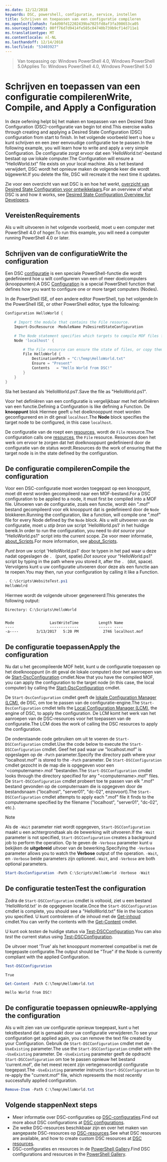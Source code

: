 ```yaml
---
ms.date: 12/12/2018
keywords: DSC, powershell, configuratie, service, instellen
title: Schrijven en toepassen van een configuratie compileren
ms.openlocfilehash: fa4d98fd12202439ba7025fd8af3fa398653ca05
ms.sourcegitcommit: 00ff76d7d9414fe585c04740b739b9cf14d711e1
ms.translationtype: MT
ms.contentlocale: nl-NL
ms.lasthandoff: 12/14/2018
ms.locfileid: "53403927"
---
```

> <span data-ttu-id="90dd8-103">Van toepassing op: Windows PowerShell 4.0, Windows PowerShell 5.0</span><span class="sxs-lookup"><span data-stu-id="90dd8-103">Applies To: Windows PowerShell 4.0, Windows PowerShell 5.0</span></span>

# <a name="write-compile-and-apply-a-configuration"></a><span data-ttu-id="90dd8-104">Schrijven en toepassen van een configuratie compileren</span><span class="sxs-lookup"><span data-stu-id="90dd8-104">Write, Compile, and Apply a Configuration</span></span>

<span data-ttu-id="90dd8-105">In deze oefening helpt bij het maken en toepassen van een Desired State Configuration (DSC)-configuratie van begin tot eind.</span><span class="sxs-lookup"><span data-stu-id="90dd8-105">This exercise walks through creating and applying a Desired State Configuration (DSC) configuration from start to finish.</span></span>
<span data-ttu-id="90dd8-106">In het volgende voorbeeld leert u hoe u kunt schrijven en een zeer eenvoudige configuratie toe te passen.</span><span class="sxs-lookup"><span data-stu-id="90dd8-106">In the following example, you will learn how to write and apply a very simple Configuration.</span></span> <span data-ttu-id="90dd8-107">De configuratie zorgt ervoor dat een 'HelloWorld.txt'-bestand bestaat op uw lokale computer.</span><span class="sxs-lookup"><span data-stu-id="90dd8-107">The Configuration will ensure a "HelloWorld.txt" file exists on your local machine.</span></span> <span data-ttu-id="90dd8-108">Als u het bestand verwijdert, DSC wordt het opnieuw maken de volgende keer die wordt bijgewerkt.</span><span class="sxs-lookup"><span data-stu-id="90dd8-108">If you delete the file, DSC will recreate it the next time it updates.</span></span>

<span data-ttu-id="90dd8-109">Zie voor een overzicht van wat DSC is en hoe het werkt, [overzicht van Desired State Configuration voor ontwikkelaars](../overview/overview.md).</span><span class="sxs-lookup"><span data-stu-id="90dd8-109">For an overview of what DSC is and how it works, see [Desired State Configuration Overview for Developers](../overview/overview.md).</span></span>

## <a name="requirements"></a><span data-ttu-id="90dd8-110">Vereisten</span><span class="sxs-lookup"><span data-stu-id="90dd8-110">Requirements</span></span>

<span data-ttu-id="90dd8-111">Als u wilt uitvoeren in het volgende voorbeeld, moet u een computer met PowerShell 4.0 of hoger.</span><span class="sxs-lookup"><span data-stu-id="90dd8-111">To run this example, you will need a computer running PowerShell 4.0 or later.</span></span>

## <a name="write-the-configuration"></a><span data-ttu-id="90dd8-112">Schrijven van de configuratie</span><span class="sxs-lookup"><span data-stu-id="90dd8-112">Write the configuration</span></span>

<span data-ttu-id="90dd8-113">Een DSC [configuratie](configurations.md) is een speciale PowerShell-functie die wordt gedefinieerd hoe u wilt configureren van een of meer doelcomputers (knooppunten).</span><span class="sxs-lookup"><span data-stu-id="90dd8-113">A DSC [Configuration](configurations.md) is a special PowerShell function that defines how you want to configure one or more target computers (Nodes).</span></span>

<span data-ttu-id="90dd8-114">In de PowerShell ISE, of een andere editor PowerShell, typ het volgende:</span><span class="sxs-lookup"><span data-stu-id="90dd8-114">In the PowerShell ISE, or other PowerShell editor, type the following:</span></span>

```powershell
Configuration HelloWorld {

    # Import the module that contains the File resource.
    Import-DscResource -ModuleName PsDesiredStateConfiguration

    # The Node statement specifies which targets to compile MOF files for, when this configuration is executed.
    Node 'localhost' {

        # The File resource can ensure the state of files, or copy them from a source to a destination with persistent updates.
        File HelloWorld {
            DestinationPath = "C:\Temp\HelloWorld.txt"
            Ensure = "Present"
            Contents   = "Hello World from DSC!"
        }
    }
}
```

<span data-ttu-id="90dd8-115">Sla het bestand als 'HelloWorld.ps1'.</span><span class="sxs-lookup"><span data-stu-id="90dd8-115">Save the file as "HelloWorld.ps1".</span></span>

<span data-ttu-id="90dd8-116">Voor het definiëren van een configuratie is vergelijkbaar met het definiëren van een functie.</span><span class="sxs-lookup"><span data-stu-id="90dd8-116">Defining a Configuration is like defining a Function.</span></span> <span data-ttu-id="90dd8-117">De **knooppunt** blok Hiermee geeft u het doelknooppunt moet worden geconfigureerd en in dit geval `localhost`.</span><span class="sxs-lookup"><span data-stu-id="90dd8-117">The **Node** block specifies the target node to be configured, in this case `localhost`.</span></span>

<span data-ttu-id="90dd8-118">De configuratie van de roept een [resources](../resources/resources.md), wordt de `File` resource.</span><span class="sxs-lookup"><span data-stu-id="90dd8-118">The configuration calls one [resources](../resources/resources.md), the `File` resource.</span></span> <span data-ttu-id="90dd8-119">Resources doen het werk om ervoor te zorgen dat het doelknooppunt gedefinieerd door de configuratie van de status wordt.</span><span class="sxs-lookup"><span data-stu-id="90dd8-119">Resources do the work of ensuring that the target node is in the state defined by the configuration.</span></span>

## <a name="compile-the-configuration"></a><span data-ttu-id="90dd8-120">De configuratie compileren</span><span class="sxs-lookup"><span data-stu-id="90dd8-120">Compile the configuration</span></span>

<span data-ttu-id="90dd8-121">Voor een DSC-configuratie moet worden toegepast op een knooppunt, moet dit eerst worden gecompileerd naar een MOF-bestand.</span><span class="sxs-lookup"><span data-stu-id="90dd8-121">For a DSC configuration to be applied to a node, it must first be compiled into a MOF file.</span></span>
<span data-ttu-id="90dd8-122">Uitvoeren van de configuratie, zoals een functie, wordt één ".mof" bestand gecompileerd voor elk knooppunt dat is gedefinieerd door de `Node` blokkeren.</span><span class="sxs-lookup"><span data-stu-id="90dd8-122">Running the configuration, like a function, will compile one ".mof" file for every Node defined by the `Node` block.</span></span>
<span data-ttu-id="90dd8-123">Als u wilt uitvoeren van de configuratie, moet u *stip bron* uw script 'HelloWorld.ps1' in het huidige bereik.</span><span class="sxs-lookup"><span data-stu-id="90dd8-123">In order to run the configuration, you need to *dot source* your "HelloWorld.ps1" script into the current scope.</span></span>
<span data-ttu-id="90dd8-124">Zie voor meer informatie, [about_Scripts](/powershell/module/microsoft.powershell.core/about/about_scripts?view=powershell-6#script-scope-and-dot-sourcing).</span><span class="sxs-lookup"><span data-stu-id="90dd8-124">For more information, see [about_Scripts](/powershell/module/microsoft.powershell.core/about/about_scripts?view=powershell-6#script-scope-and-dot-sourcing).</span></span>

<span data-ttu-id="90dd8-125">*Punt bron* uw script 'HelloWorld.ps1' door te typen in het pad waar u deze nadat opgeslagen de `. ` (punt, spatie).</span><span class="sxs-lookup"><span data-stu-id="90dd8-125">*Dot source* your "HelloWorld.ps1" script by typing in the path where you stored it, after the `. ` (dot, space).</span></span> <span data-ttu-id="90dd8-126">Vervolgens kunt u uw configuratie uitvoeren door deze als een functie aan te roepen.</span><span class="sxs-lookup"><span data-stu-id="90dd8-126">You may then, run your configuration by calling it like a Function.</span></span>

```powershell
. C:\Scripts\WebsiteTest.ps1
HelloWolrd
```

<span data-ttu-id="90dd8-127">Hiermee wordt de volgende uitvoer gegenereerd:</span><span class="sxs-lookup"><span data-stu-id="90dd8-127">This generates the following output:</span></span>

```output
Directory: C:\Scripts\HelloWorld


Mode                LastWriteTime         Length Name
----                -------------         ------ ----
-a----        3/13/2017   5:20 PM           2746 localhost.mof
```

## <a name="apply-the-configuration"></a><span data-ttu-id="90dd8-128">De configuratie toepassen</span><span class="sxs-lookup"><span data-stu-id="90dd8-128">Apply the configuration</span></span>

<span data-ttu-id="90dd8-129">Nu dat u het gecompileerde MOF hebt, kunt u de configuratie toepassen op het doelknooppunt (in dit geval de lokale computer) door het aanroepen van de [Start-DscConfiguration](/powershell/module/psdesiredstateconfiguration/start-dscconfiguration) cmdlet.</span><span class="sxs-lookup"><span data-stu-id="90dd8-129">Now that you have the compiled MOF, you can apply the configuration to the target node (in this case, the local computer) by calling the [Start-DscConfiguration](/powershell/module/psdesiredstateconfiguration/start-dscconfiguration) cmdlet.</span></span>

<span data-ttu-id="90dd8-130">De `Start-DscConfiguration` cmdlet geeft de [lokale Configuration Manager (LCM)](../managing-nodes/metaConfig.md), de DSC, om toe te passen van de configuratie-engine.</span><span class="sxs-lookup"><span data-stu-id="90dd8-130">The `Start-DscConfiguration` cmdlet tells the [Local Configuration Manager (LCM)](../managing-nodes/metaConfig.md), the engine of DSC, to apply the configuration.</span></span>
<span data-ttu-id="90dd8-131">De LCM komt het werk van het aanroepen van de DSC-resources voor het toepassen van de configuratie.</span><span class="sxs-lookup"><span data-stu-id="90dd8-131">The LCM does the work of calling the DSC resources to apply the configuration.</span></span>

<span data-ttu-id="90dd8-132">De onderstaande code gebruiken om uit te voeren de `Start-DSCConfiguration` cmdlet.</span><span class="sxs-lookup"><span data-stu-id="90dd8-132">Use the code below to execute the `Start-DSCConfiguration` cmdlet.</span></span> <span data-ttu-id="90dd8-133">Geef het pad waar uw "localhost.mof" is opgeslagen op de `-Path` parameter.</span><span class="sxs-lookup"><span data-stu-id="90dd8-133">Specify the directory path where your "localhost.mof" is stored to the `-Path` parameter.</span></span> <span data-ttu-id="90dd8-134">De `Start-DSCConfiguration` cmdlet gezocht in de map die is opgegeven voor een '\<computername\>.mof "bestanden.</span><span class="sxs-lookup"><span data-stu-id="90dd8-134">The `Start-DSCConfiguration` cmdlet looks through the directory specified for any "\<computername\>.mof" files.</span></span> <span data-ttu-id="90dd8-135">De `Start-DSCConfiguration` cmdlet probeert toe te passen van elk ".mof" bestand gevonden op de computernaam die is opgegeven door de bestandsnaam ("localhost", "server01", "dc-02", enzovoort).</span><span class="sxs-lookup"><span data-stu-id="90dd8-135">The `Start-DSCConfiguration` cmdlet attempts to apply each ".mof" file it finds to the computername specified by the filename ("localhost", "server01", "dc-02", etc.).</span></span>

> [!NOTE]
> <span data-ttu-id="90dd8-136">Als de `-Wait` parameter niet wordt opgegeven, `Start-DSCConfiguration` maakt u een achtergrondtaak als de bewerking wilt uitvoeren.</span><span class="sxs-lookup"><span data-stu-id="90dd8-136">If the `-Wait` parameter is not specified, `Start-DSCConfiguration` creates a background job to perform the operation.</span></span> <span data-ttu-id="90dd8-137">Op te geven de `-Verbose` parameter kunt u bekijken de **uitgebreid** uitvoer van de bewerking.</span><span class="sxs-lookup"><span data-stu-id="90dd8-137">Specifying the `-Verbose` parameter allows you to watch the **Verbose** output of the operation.</span></span> <span data-ttu-id="90dd8-138">`-Wait`, en `-Verbose` beide parameters zijn optioneel.</span><span class="sxs-lookup"><span data-stu-id="90dd8-138">`-Wait`, and `-Verbose` are both optional parameters.</span></span>

```powershell
Start-DscConfiguration -Path C:\Scripts\HelloWorld -Verbose -Wait
```

## <a name="test-the-configuration"></a><span data-ttu-id="90dd8-139">De configuratie testen</span><span class="sxs-lookup"><span data-stu-id="90dd8-139">Test the configuration</span></span>

<span data-ttu-id="90dd8-140">Zodra de `Start-DSCConfiguration` cmdlet is voltooid, ziet u een bestand 'HelloWorld.txt' in de opgegeven locatie.</span><span class="sxs-lookup"><span data-stu-id="90dd8-140">Once the `Start-DSCConfiguration` cmdlet is complete, you should see a "HelloWorld.txt" file in the location you specified.</span></span> <span data-ttu-id="90dd8-141">U kunt controleren of de inhoud met de [Get-inhoud](/powershell/module/microsoft.powershell.management/get-content) cmdlet.</span><span class="sxs-lookup"><span data-stu-id="90dd8-141">You can verify the contents with the [Get-Content](/powershell/module/microsoft.powershell.management/get-content) cmdlet.</span></span>

<span data-ttu-id="90dd8-142">U kunt ook *testen* de huidige status via [Test-DSCConfiguration](/powershell/module/psdesiredstateconfiguration/Test-DSCConfiguration).</span><span class="sxs-lookup"><span data-stu-id="90dd8-142">You can also *test* the current status using [Test-DSCConfiguration](/powershell/module/psdesiredstateconfiguration/Test-DSCConfiguration).</span></span>

<span data-ttu-id="90dd8-143">De uitvoer moet 'True' als het knooppunt momenteel compatibel is met de toegepaste configuratie.</span><span class="sxs-lookup"><span data-stu-id="90dd8-143">The output should be "True" if the Node is currently compliant with the applied Configuration.</span></span>

```powershell
Test-DSCConfiguration
```

```output
True
```

```powershell
Get-Content -Path C:\Temp\HelloWorld.txt
```

```output
Hello World from DSC!
```

## <a name="re-applying-the-configuration"></a><span data-ttu-id="90dd8-144">De configuratie toepassen opnieuw</span><span class="sxs-lookup"><span data-stu-id="90dd8-144">Re-applying the configuration</span></span>

<span data-ttu-id="90dd8-145">Als u wilt zien van uw configuratie opnieuw toegepast, kunt u het tekstbestand dat is gemaakt door uw configuratie verwijderen.</span><span class="sxs-lookup"><span data-stu-id="90dd8-145">To see your configuration get applied again, you can remove the text file created by your Configuration.</span></span> <span data-ttu-id="90dd8-146">Gebruik de `Start-DSCConfiguration` cmdlet met de `-UseExisting` parameter.</span><span class="sxs-lookup"><span data-stu-id="90dd8-146">The use the `Start-DSCConfiguration` cmdlet with the `-UseExisting` parameter.</span></span> <span data-ttu-id="90dd8-147">De `-UseExisting` parameter geeft de opdracht `Start-DSCConfiguration` om toe te passen opnieuw het bestand 'current.mof', die het meest recent zijn vertegenwoordigt configuratie toegepast.</span><span class="sxs-lookup"><span data-stu-id="90dd8-147">The `-UseExisting` parameter instructs `Start-DSCConfiguration` to re-apply the "current.mof" file, which represents the most recently successfully applied configuration.</span></span>

```powershell
Remove-Item -Path C:\Temp\HelloWorld.txt
```

## <a name="next-steps"></a><span data-ttu-id="90dd8-148">Volgende stappen</span><span class="sxs-lookup"><span data-stu-id="90dd8-148">Next steps</span></span>

- <span data-ttu-id="90dd8-149">Meer informatie over DSC-configuraties op [DSC-configuraties](configurations.md).</span><span class="sxs-lookup"><span data-stu-id="90dd8-149">Find out more about DSC configurations at [DSC configurations](configurations.md).</span></span>
- <span data-ttu-id="90dd8-150">Zie welke DSC-resources beschikbaar zijn en over het maken van aangepaste DSC-resources op [DSC-resources](../resources/resources.md).</span><span class="sxs-lookup"><span data-stu-id="90dd8-150">See what DSC resources are available, and how to create custom DSC resources at [DSC resources](../resources/resources.md).</span></span>
- <span data-ttu-id="90dd8-151">DSC-configuraties en resources in de [PowerShell Gallery](https://www.powershellgallery.com/).</span><span class="sxs-lookup"><span data-stu-id="90dd8-151">Find DSC configurations and resources in the [PowerShell Gallery](https://www.powershellgallery.com/).</span></span>
